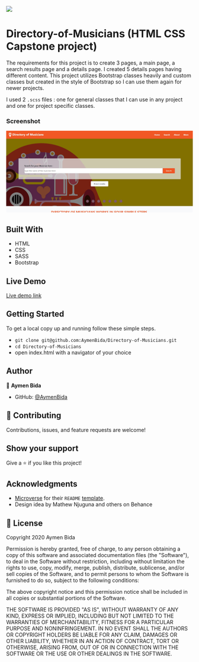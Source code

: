 ![](https://img.shields.io/badge/Microverse-blueviolet)

# Directory-of-Musicians (HTML CSS Capstone project)

The requirements for this project is to create 3 pages, a main page, a search results page and a details page. I created 5 details pages having different content. This project utilizes Bootstrap classes heavily and custom classes but created in the style of Bootstrap so I can use them again for newer projects.

I used 2 `.scss` files : one for general classes that I can use in any project and one for project specific classes.

### Screenshot

![screenshot](./assets/images/screenshot.jpg)

## Built With

- HTML
- CSS
- SASS
- Bootstrap

## Live Demo

[Live demo link](https://aymenbida.github.io/Directory-of-Musicians/)

## Getting Started

To get a local copy up and running follow these simple steps.

- `git clone git@github.com:AymenBida/Directory-of-Musicians.git`
- `cd Directory-of-Musicians`
- open index.html with a navigator of your choice

## Author

👤 **Aymen Bida**

- GitHub: [@AymenBida](https://github.com/AymenBida)

## 🤝 Contributing

Contributions, issues, and feature requests are welcome!

## Show your support

Give a ⭐️ if you like this project!

## Acknowledgments

- [Microverse](https://www.microverse.org/) for their `README` [template](https://github.com/microverseinc/readme-template).
- Design idea by Mathew Njuguna and others on Behance

## 📝 License

Copyright 2020 Aymen Bida

Permission is hereby granted, free of charge, to any person obtaining a copy of this software and associated documentation files (the "Software"), to deal in the Software without restriction, including without limitation the rights to use, copy, modify, merge, publish, distribute, sublicense, and/or sell copies of the Software, and to permit persons to whom the Software is furnished to do so, subject to the following conditions:

The above copyright notice and this permission notice shall be included in all copies or substantial portions of the Software.

THE SOFTWARE IS PROVIDED "AS IS", WITHOUT WARRANTY OF ANY KIND, EXPRESS OR IMPLIED, INCLUDING BUT NOT LIMITED TO THE WARRANTIES OF MERCHANTABILITY, FITNESS FOR A PARTICULAR PURPOSE AND NONINFRINGEMENT. IN NO EVENT SHALL THE AUTHORS OR COPYRIGHT HOLDERS BE LIABLE FOR ANY CLAIM, DAMAGES OR OTHER LIABILITY, WHETHER IN AN ACTION OF CONTRACT, TORT OR OTHERWISE, ARISING FROM, OUT OF OR IN CONNECTION WITH THE SOFTWARE OR THE USE OR OTHER DEALINGS IN THE SOFTWARE.